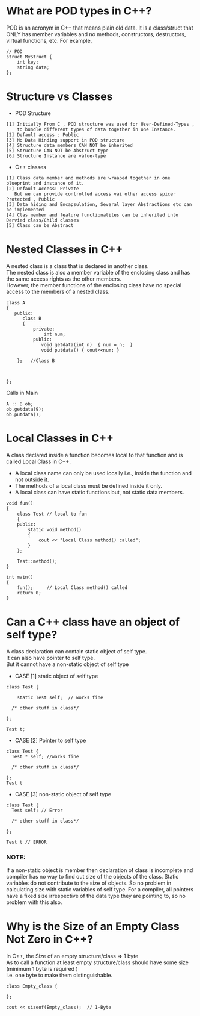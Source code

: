 # What are POD types in C++?

POD is an acronym in C++ that means plain old data. 
It is a class/struct that ONLY has member variables and no methods, constructors, destructors, virtual functions, etc. For example,

```
// POD
struct MyStruct {
    int key;
    string data;
};
```

#  Structure vs Classes 

* POD Structure
```
[1] Initially From C , POD structure was used for User-Defined-Types , 
    to bundle different types of data together in one Instance.
[2] Default access : Public
[3] No Data Hinding support in POD structure
[4] Structure data members CAN NOT be inherited 
[5] Structure CAN NOT be Abstruct type
[6] Structure Instance are value-type
```
* C++ classes

```
[1] Class data member and methods are wraaped together in one blueprint and instance of it.
[2] Default Access: Private
   But we can provide controlled access vai other access spicer Protected , Public
[3] Data hiding and Encapsulation, Several layer Abstractions etc can be implemented 
[4] Clas member and feature functionalites can be inherited into Dervied class/Child classes
[5] Class can be Abstract
```

# Nested Classes in C++

A nested class is a class that is declared in another class.    
The nested class is also a member variable of the enclosing class and has the same access rights as the other members.    
However, the member functions of the enclosing class have no special access to the members of a nested class.

```
class A 
{
   public:
      class B 
      {
          private:
              int num;
          public:
             void getdata(int n)  { num = n;  }
             void putdata() { cout<<num; }
          
    };   //Class B
   
  
   
};

```
Calls in Main

```
A :: B ob;
ob.getdata(9);
ob.putdata();

```

# Local Classes in C++

A class declared inside a function becomes local to that function and is called Local Class in C++.

* A local class name can only be used locally i.e., inside the function and not outside it.
* The methods of a local class must be defined inside it only.
* A local class can have static functions but, not static data members.

```
void fun()
{
    class Test // local to fun
    {
    public:
        static void method()
        {
            cout << "Local Class method() called";
        }
    };
  
    Test::method();
}
  
int main()
{
    fun();     // Local Class method() called
    return 0;
}

```

# Can a C++ class have an object of self type?

A class declaration can contain static object of self type.      
It can also have pointer to self type.             
But it cannot have a non-static object of self type

* CASE [1]  static object of self type
```
class Test {
    
    static Test self;  // works fine
  
  /* other stuff in class*/ 
  
};

Test t;
```
* CASE [2] Pointer to self type

```
class Test {
  Test * self; //works fine
  
  /* other stuff in class*/ 
  
};
Test t
```
* CASE [3] non-static object of self type

```
class Test {
  Test self; // Error
  
  /* other stuff in class*/ 
  
};

Test t // ERROR
```
  
 ### NOTE: 
If a non-static object is member then declaration of class is incomplete and compiler has no way to find out size of the objects of the class.
Static variables do not contribute to the size of objects. So no problem in calculating size with static variables of self type.
For a compiler, all pointers have a fixed size irrespective of the data type they are pointing to, so no problem with this also.


# Why is the Size of an Empty Class Not Zero in C++?

In C++, the Size of an empty structure/class =>  1 byte  
As to call a function at least empty structure/class should have some size (minimum 1 byte is required )  
i.e. one byte to make them distinguishable.

```
class Empty_class {

};
 
cout << sizeof(Empty_class);  // 1-Byte
```         


